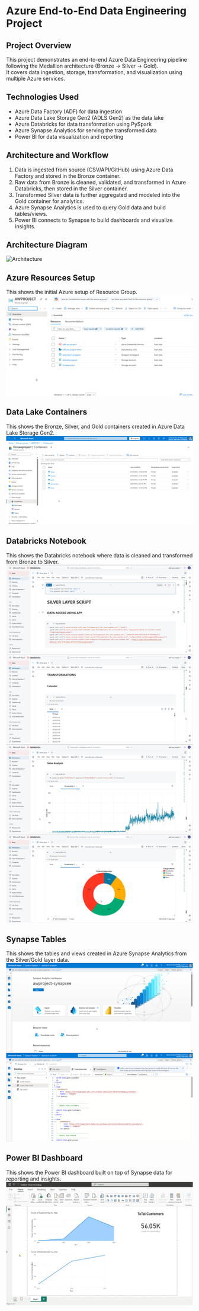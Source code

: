 # Azure End-to-End Data Engineering Project

## Project Overview
This project demonstrates an end-to-end Azure Data Engineering pipeline following the Medallion architecture (Bronze → Silver → Gold).  
It covers data ingestion, storage, transformation, and visualization using multiple Azure services.

## Technologies Used
- Azure Data Factory (ADF) for data ingestion  
- Azure Data Lake Storage Gen2 (ADLS Gen2) as the data lake  
- Azure Databricks for data transformation using PySpark  
- Azure Synapse Analytics for serving the transformed data  
- Power BI for data visualization and reporting  

## Architecture and Workflow
1. Data is ingested from source (CSV/API/GitHub) using Azure Data Factory and stored in the Bronze container.  
2. Raw data from Bronze is cleaned, validated, and transformed in Azure Databricks, then stored in the Silver container.  
3. Transformed Silver data is further aggregated and modeled into the Gold container for analytics.  
4. Azure Synapse Analytics is used to query Gold data and build tables/views.  
5. Power BI connects to Synapse to build dashboards and visualize insights.  

## Architecture Diagram
<img width="1536" height="1024" alt="Architecture" src="https://github.com/user-attachments/assets/abe07093-0696-4ba7-9140-d11110eda36b" />

## Azure Resources Setup
This shows the initial Azure setup of Resource Group.  
![Containers](https://github.com/hetvisundarkar/azure-end-to-end-data-engineering-project/blob/main/resource_group.png?raw=true)

## Data Lake Containers
This shows the Bronze, Silver, and Gold containers created in Azure Data Lake Storage Gen2.  
![Containers](https://github.com/hetvisundarkar/azure-end-to-end-data-engineering-project/blob/main/Containers.png?raw=true)

## Databricks Notebook
This shows the Databricks notebook where data is cleaned and transformed from Bronze to Silver.  
![Containers](https://github.com/hetvisundarkar/azure-end-to-end-data-engineering-project/blob/main/databricks_notebook1.png?raw=true)
![Containers](https://github.com/hetvisundarkar/azure-end-to-end-data-engineering-project/blob/main/databricks_notebook2.png?raw=true)
![Containers](https://github.com/hetvisundarkar/azure-end-to-end-data-engineering-project/blob/main/databricks_notebook3.png?raw=true)
![Containers](https://github.com/hetvisundarkar/azure-end-to-end-data-engineering-project/blob/main/databricks_notebook4.png?raw=true)


## Synapse Tables
This shows the tables and views created in Azure Synapse Analytics from the Silver/Gold layer data.  
![Containers](https://github.com/hetvisundarkar/azure-end-to-end-data-engineering-project/blob/main/synapse.png?raw=true)
![Containers](https://github.com/hetvisundarkar/azure-end-to-end-data-engineering-project/blob/main/synapse_tables.png?raw=true)

## Power BI Dashboard
This shows the Power BI dashboard built on top of Synapse data for reporting and insights.  
![Containers](https://github.com/hetvisundarkar/azure-end-to-end-data-engineering-project/blob/main/Power%20BI.png?raw=true)

